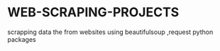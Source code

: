 # WEB-SCRAPING-PROJECTS
scrapping data the from websites using beautifulsoup ,request python packages
